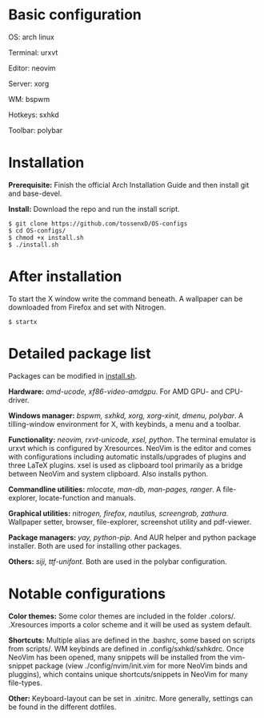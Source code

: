 # Basic configuration
OS:        arch linux

Terminal:  urxvt

Editor:    neovim

Server:    xorg

WM:        bspwm

Hotkeys:   sxhkd

Toolbar:   polybar

# Installation
**Prerequisite:** Finish the official Arch Installation Guide and then install git and base-devel.

**Install:** Download the repo and run the install script.
```
$ git clone https://github.com/tossenxD/OS-configs
$ cd OS-configs/
$ chmod +x install.sh
$ ./install.sh
```

# After installation
To start the X window write the command beneath. A wallpaper can be downloaded from Firefox and set with Nitrogen.
```
$ startx
```

# Detailed package list
Packages can be modified in [install.sh](https://github.com/tossenxD/OS-configs/blob/main/install.sh).

**Hardware:** *amd-ucode, xf86-video-amdgpu*. For AMD GPU- and CPU-driver.

**Windows manager:** *bspwm, sxhkd, xorg, xorg-xinit, dmenu, polybar*. A tilling-window environment for X, with keybinds, a menu and a toolbar.

**Functionality:** *neovim, rxvt-unicode, xsel, python*. The terminal emulator is urxvt which is configured by Xresources. NeoVim is the editor and comes with configurations including automatic installs/upgrades of plugins and three LaTeX plugins. xsel is used as clipboard tool primarily as a bridge between NeoVim and system clipboard. Also installs python.

**Commandline utilities:** *mlocate, man-db, man-pages, ranger*. A file-explorer, locate-function and manuals.

**Graphical utilities:** *nitrogen, firefox, nautilus, screengrab, zathura*. Wallpaper setter, browser, file-explorer, screenshot utility and pdf-viewer.

**Package managers:** *yay, python-pip*. And AUR helper and python package installer. Both are used for installing other packages.

**Others:** *siji, ttf-unifont*. Both are used in the polybar configuration.

# Notable configurations
**Color themes:** Some color themes are included in the folder .colors/. .Xresources imports a color scheme and it will be used as system default.

**Shortcuts:** Multiple alias are defined in the .bashrc, some based on scripts from scripts/. WM keybinds are defined in .config/sxhkd/sxhkdrc. Once NeoVim has been opened, many snippets will be installed from the vim-snippet package (view ./config/nvim/init.vim for more NeoVim binds and pluggins), which contains unique shortcuts/snippets in NeoVim for many file-types.

**Other:** Keyboard-layout can be set in .xinitrc. More generally, settings can be found in the different dotfiles.
